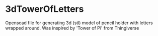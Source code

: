 # 3dTowerOfLetters
Openscad file for generating 3d (stl) model of pencil holder with letters wrapped around. Was inspired by 'Tower of Pi' from Thingiverse
